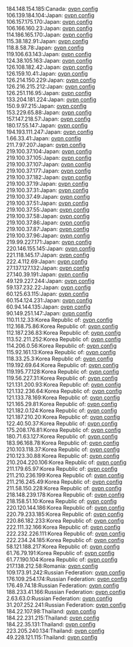 184.148.154.185:Canada: [ovpn config](vpn/184_148_154_185.ovpn)  
106.139.184.104:Japan: [ovpn config](vpn/106_139_184_104.ovpn)  
106.157.175.170:Japan: [ovpn config](vpn/106_157_175_170.ovpn)  
106.166.160.23:Japan: [ovpn config](vpn/106_166_160_23.ovpn)  
114.186.165.170:Japan: [ovpn config](vpn/114_186_165_170.ovpn)  
115.38.182.91:Japan: [ovpn config](vpn/115_38_182_91.ovpn)  
118.8.58.78:Japan: [ovpn config](vpn/118_8_58_78.ovpn)  
119.106.63.143:Japan: [ovpn config](vpn/119_106_63_143.ovpn)  
124.38.105.163:Japan: [ovpn config](vpn/124_38_105_163.ovpn)  
126.108.182.42:Japan: [ovpn config](vpn/126_108_182_42.ovpn)  
126.159.10.41:Japan: [ovpn config](vpn/126_159_10_41.ovpn)  
126.214.150.229:Japan: [ovpn config](vpn/126_214_150_229.ovpn)  
126.216.215.212:Japan: [ovpn config](vpn/126_216_215_212.ovpn)  
126.251.116.95:Japan: [ovpn config](vpn/126_251_116_95.ovpn)  
133.204.181.224:Japan: [ovpn config](vpn/133_204_181_224.ovpn)  
150.9.97.215:Japan: [ovpn config](vpn/150_9_97_215.ovpn)  
153.229.65.88:Japan: [ovpn config](vpn/153_229_65_88.ovpn)  
157.147.218.57:Japan: [ovpn config](vpn/157_147_218_57.ovpn)  
180.17.55.147:Japan: [ovpn config](vpn/180_17_55_147.ovpn)  
194.193.111.247:Japan: [ovpn config](vpn/194_193_111_247.ovpn)  
1.66.33.41:Japan: [ovpn config](vpn/1_66_33_41.ovpn)  
211.7.97.207:Japan: [ovpn config](vpn/211_7_97_207.ovpn)  
219.100.37.104:Japan: [ovpn config](vpn/219_100_37_104.ovpn)  
219.100.37.105:Japan: [ovpn config](vpn/219_100_37_105.ovpn)  
219.100.37.107:Japan: [ovpn config](vpn/219_100_37_107.ovpn)  
219.100.37.177:Japan: [ovpn config](vpn/219_100_37_177.ovpn)  
219.100.37.182:Japan: [ovpn config](vpn/219_100_37_182.ovpn)  
219.100.37.19:Japan: [ovpn config](vpn/219_100_37_19.ovpn)  
219.100.37.31:Japan: [ovpn config](vpn/219_100_37_31.ovpn)  
219.100.37.49:Japan: [ovpn config](vpn/219_100_37_49.ovpn)  
219.100.37.51:Japan: [ovpn config](vpn/219_100_37_51.ovpn)  
219.100.37.55:Japan: [ovpn config](vpn/219_100_37_55.ovpn)  
219.100.37.58:Japan: [ovpn config](vpn/219_100_37_58.ovpn)  
219.100.37.86:Japan: [ovpn config](vpn/219_100_37_86.ovpn)  
219.100.37.87:Japan: [ovpn config](vpn/219_100_37_87.ovpn)  
219.100.37.96:Japan: [ovpn config](vpn/219_100_37_96.ovpn)  
219.99.227.171:Japan: [ovpn config](vpn/219_99_227_171.ovpn)  
220.146.155.145:Japan: [ovpn config](vpn/220_146_155_145.ovpn)  
221.118.145.17:Japan: [ovpn config](vpn/221_118_145_17.ovpn)  
222.4.112.69:Japan: [ovpn config](vpn/222_4_112_69.ovpn)  
27.137.127.132:Japan: [ovpn config](vpn/27_137_127_132.ovpn)  
27.140.39.191:Japan: [ovpn config](vpn/27_140_39_191.ovpn)  
49.129.227.244:Japan: [ovpn config](vpn/49_129_227_244.ovpn)  
59.137.232.22:Japan: [ovpn config](vpn/59_137_232_22.ovpn)  
60.125.63.115:Japan: [ovpn config](vpn/60_125_63_115.ovpn)  
60.154.124.231:Japan: [ovpn config](vpn/60_154_124_231.ovpn)  
60.94.144.135:Japan: [ovpn config](vpn/60_94_144_135.ovpn)  
90.149.251.147:Japan: [ovpn config](vpn/90_149_251_147.ovpn)  
110.11.12.33:Korea Republic of: [ovpn config](vpn/110_11_12_33.ovpn)  
112.168.75.86:Korea Republic of: [ovpn config](vpn/112_168_75_86.ovpn)  
112.187.236.83:Korea Republic of: [ovpn config](vpn/112_187_236_83.ovpn)  
113.52.211.252:Korea Republic of: [ovpn config](vpn/113_52_211_252.ovpn)  
114.206.0.56:Korea Republic of: [ovpn config](vpn/114_206_0_56.ovpn)  
115.92.161.13:Korea Republic of: [ovpn config](vpn/115_92_161_13.ovpn)  
118.33.25.3:Korea Republic of: [ovpn config](vpn/118_33_25_3.ovpn)  
119.192.69.64:Korea Republic of: [ovpn config](vpn/119_192_69_64.ovpn)  
119.195.77.128:Korea Republic of: [ovpn config](vpn/119_195_77_128.ovpn)  
119.56.227.31:Korea Republic of: [ovpn config](vpn/119_56_227_31.ovpn)  
121.131.200.93:Korea Republic of: [ovpn config](vpn/121_131_200_93.ovpn)  
121.132.236.64:Korea Republic of: [ovpn config](vpn/121_132_236_64.ovpn)  
121.133.78.169:Korea Republic of: [ovpn config](vpn/121_133_78_169.ovpn)  
121.165.29.81:Korea Republic of: [ovpn config](vpn/121_165_29_81.ovpn)  
121.182.0.124:Korea Republic of: [ovpn config](vpn/121_182_0_124.ovpn)  
121.187.210.20:Korea Republic of: [ovpn config](vpn/121_187_210_20.ovpn)  
122.40.50.37:Korea Republic of: [ovpn config](vpn/122_40_50_37.ovpn)  
175.208.176.81:Korea Republic of: [ovpn config](vpn/175_208_176_81.ovpn)  
180.71.63.127:Korea Republic of: [ovpn config](vpn/180_71_63_127.ovpn)  
183.96.168.78:Korea Republic of: [ovpn config](vpn/183_96_168_78.ovpn)  
210.103.118.37:Korea Republic of: [ovpn config](vpn/210_103_118_37.ovpn)  
210.123.30.88:Korea Republic of: [ovpn config](vpn/210_123_30_88.ovpn)  
210.204.220.106:Korea Republic of: [ovpn config](vpn/210_204_220_106.ovpn)  
211.179.65.97:Korea Republic of: [ovpn config](vpn/211_179_65_97.ovpn)  
211.210.236.199:Korea Republic of: [ovpn config](vpn/211_210_236_199.ovpn)  
211.216.245.49:Korea Republic of: [ovpn config](vpn/211_216_245_49.ovpn)  
211.58.150.228:Korea Republic of: [ovpn config](vpn/211_58_150_228.ovpn)  
218.148.239.178:Korea Republic of: [ovpn config](vpn/218_148_239_178.ovpn)  
218.158.51.10:Korea Republic of: [ovpn config](vpn/218_158_51_10.ovpn)  
220.120.144.186:Korea Republic of: [ovpn config](vpn/220_120_144_186.ovpn)  
220.79.233.185:Korea Republic of: [ovpn config](vpn/220_79_233_185.ovpn)  
220.86.182.233:Korea Republic of: [ovpn config](vpn/220_86_182_233.ovpn)  
222.111.32.166:Korea Republic of: [ovpn config](vpn/222_111_32_166.ovpn)  
222.232.226.111:Korea Republic of: [ovpn config](vpn/222_232_226_111.ovpn)  
222.234.24.185:Korea Republic of: [ovpn config](vpn/222_234_24_185.ovpn)  
58.121.188.217:Korea Republic of: [ovpn config](vpn/58_121_188_217.ovpn)  
61.76.79.191:Korea Republic of: [ovpn config](vpn/61_76_79_191.ovpn)  
61.77.190.104:Korea Republic of: [ovpn config](vpn/61_77_190_104.ovpn)  
217.138.212.58:Romania: [ovpn config](vpn/217_138_212_58.ovpn)  
109.173.91.242:Russian Federation: [ovpn config](vpn/109_173_91_242.ovpn)  
176.109.254.174:Russian Federation: [ovpn config](vpn/176_109_254_174.ovpn)  
176.49.74.18:Russian Federation: [ovpn config](vpn/176_49_74_18.ovpn)  
188.233.41.166:Russian Federation: [ovpn config](vpn/188_233_41_166.ovpn)  
2.63.63.0:Russian Federation: [ovpn config](vpn/2_63_63_0.ovpn)  
31.207.252.241:Russian Federation: [ovpn config](vpn/31_207_252_241.ovpn)  
184.22.107.98:Thailand: [ovpn config](vpn/184_22_107_98.ovpn)  
184.22.231.215:Thailand: [ovpn config](vpn/184_22_231_215.ovpn)  
184.22.35.131:Thailand: [ovpn config](vpn/184_22_35_131.ovpn)  
223.205.240.134:Thailand: [ovpn config](vpn/223_205_240_134.ovpn)  
49.228.121.115:Thailand: [ovpn config](vpn/49_228_121_115.ovpn)  
